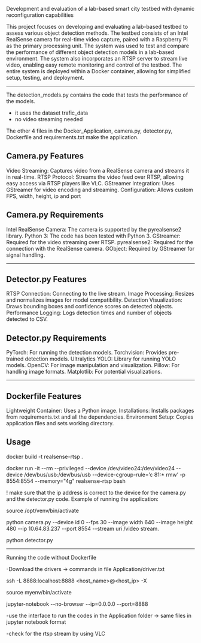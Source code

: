 Development and evaluation of a lab-based smart city testbed with dynamic reconfiguration capabilities

This project focuses on developing and evaluating a lab-based testbed to assess various object detection methods. The testbed consists of an Intel RealSense camera for real-time video capture, paired with a Raspberry Pi as the primary processing unit. The system was used to test and compare the performance of different object detection models in a lab-based environment. The system also incorporates an RTSP server to stream live video, enabling easy remote monitoring and control of the testbed. The entire system is deployed within a Docker container, allowing for simplified setup, testing, and deployment.


-------------------------------------------------------------------------------------------------------------------------------


The detection_models.py contains the code that tests the performance of the models.
- it uses the dataset trafic_data
- no video streaming needed


The other 4 files in the Docker_Application, camera.py, detector.py, Dockerfile and requirements.txt make the application.

Camera.py Features
------------------
Video Streaming: Captures video from a RealSense camera and streams it in real-time.
RTSP Protocol: Streams the video feed over RTSP, allowing easy access via RTSP players like VLC.
GStreamer Integration: Uses GStreamer for video encoding and streaming.
Configuration: Allows custom FPS, width, height, ip and port 

Camera.py Requirements
----------------------
Intel RealSense Camera: The camera is supported by the pyrealsense2 library.
Python 3: The code has been tested with Python 3.
GStreamer: Required for the video streaming over RTSP.
pyrealsense2: Required for the connection with the RealSense camera.
GObject: Required by GStreamer for signal handling.

--------------------------------------------------------------------------------------------

Detector.py Features
--------------------

RTSP Connection: Connecting to the live stream.
Image Processing: Resizes and normalizes images for model compatibility.
Detection Visualization: Draws bounding boxes and confidence scores on detected objects.
Performance Logging: Logs detection times and number of objects detected to CSV.

Detector.py Requirements
------------------------
PyTorch: For running the detection models.
Torchvision: Provides pre-trained detection models.
Ultralytics YOLO: Library for running YOLO models.
OpenCV: For image manipulation and visualization.
Pillow: For handling image formats.
Matplotlib: For potential visualizations.

--------------------------------------------------------------------------------------------

Dockerfile Features
-------------------
Lightweight Container: Uses a Python image.
Installations: Installs packages from requirements.txt and all the dependencies.
Environment Setup: Copies application files and sets working directory.


Usage
-----

docker build -t realsense-rtsp .

docker run -it --rm --privileged --device /dev/video24:/dev/video24 --device
/dev/bus/usb:/dev/bus/usb --device-cgroup-rule=’c 81:* rmw’ -p 8554:8554
--memory="4g" realsense-rtsp bash


! make sure that the ip address is correct to the device for the camera.py and the detector.py code.
Example of running the application:

source /opt/venv/bin/activate

python camera.py --device id 0 --fps 30 --image width 640 --image height 480
--ip 10.64.83.237 --port 8554 --stream uri /video stream.

python detector.py 

----------------------------------------------------------------------------------------------

Running the code without Dockerfile 

-Download the drivers -> commands in file Application/driver.txt

ssh -L 8888:localhost:8888 <host_name>@<host_ip> -X

source myenv/bin/activate

jupyter-notebook --no-browser --ip=0.0.0.0 --port=8888

-use the interface to run the codes in the Application folder -> same files in jupyter notebook format

-check for the rtsp stream by using VLC